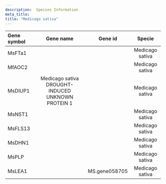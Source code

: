 ```yaml
---
description:  Species Information
meta_title:
title: "Medicago sativa"
---
```

|Gene symbol |  Gene name | Gene id | Specie |
|:-------|:------:|:----:|:----:|
| MsFTa1 |  |  | Medicago sativa |
| MfAOC2 |  |  | Medicago sativa |
| MsDIUP1 | Medicago sativa DROUGHT-INDUCED UNKNOWN PROTEIN 1 |  | Medicago sativa |
| MsNST1 |  |  | Medicago sativa |
| MsFLS13 |  |  | Medicago sativa |
| MsDHN1 |  |  | Medicago sativa |
| MsPLP |  |  | Medicago sativa |
| MsLEA1 |  | MS.gene058705 | Medicago sativa |
